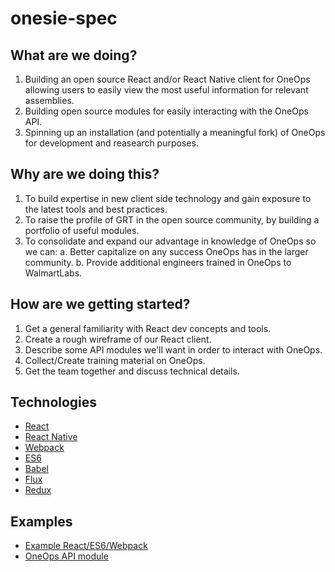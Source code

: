 # onesie-spec

## What are we doing?

1. Building an open source React and/or React Native client for OneOps allowing users to easily view the most useful information for relevant assemblies.
2. Building open source modules for easily interacting with the OneOps API.
3. Spinning up an installation (and potentially a meaningful fork) of OneOps for development and reasearch purposes.

## Why are we doing this?

1. To build expertise in new client side technology and gain exposure to the latest tools and best practices.
2. To raise the profile of GRT in the open source community, by building a portfolio of useful modules.
3. To consolidate and expand our advantage in knowledge of OneOps so we can: 
	a. Better capitalize on any success OneOps has in the larger community.
	b. Provide additional engineers trained in OneOps to WalmartLabs.


## How are we getting started?

1. Get a general familiarity with React dev concepts and tools.
2. Create a rough wireframe of our React client.
3. Describe some API modules we'll want in order to interact with OneOps.
4. Collect/Create training material on OneOps.
5. Get the team together and discuss technical details.


## Technologies
- [React](https://egghead.io/playlists/react-redux-es6-d38bc6dc)
- [React Native](https://facebook.github.io/react-native/)
- [Webpack](https://egghead.io/lessons/javascript-intro-to-webpack)
- [ES6](https://nodejs.org/en/docs/es6/)
- [Babel](https://babeljs.io/)
- [Flux](https://facebook.github.io/react/docs/flux-overview.html)
- [Redux](https://egghead.io/series/getting-started-with-redux)

## Examples
- [Example React/ES6/Webpack](https://github.com/GRT/react-example)
- [OneOps API module](https://github.com/ohall/one-ips)